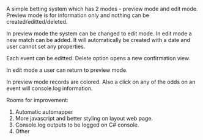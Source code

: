 A simple betting system which has 2 modes - preview mode and edit mode.
Preview mode is for information only and nothing can be created/editted/deleted.

In preview mode the system can be changed to edit mode. In edit mode a new match can be added. It will automatically be created with a date and user cannot set any properties.

Each event can be editted. Delete option opens a new confirmation view.

In edit mode a user can return to preview mode.

In preview mode records are colored. Also a click on any of the odds on an event will console.log information.

Rooms for improvement:
1. Automatic automapper
2. More javascript and better styling on layout web page.
3. Console.log outputs to be logged on C# console.
4. Other

